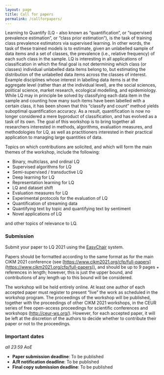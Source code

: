```yaml
---
layout: page
title: Call for papers
permalink: /callforpapers/
---
```





Learning to Quantify (LQ - also known as “quantification“, or “supervised prevalence estimation“, or “class prior estimation“), is the task of training class prevalence estimators via supervised learning.  In other words, the task of these trained models is to estimate, given an unlabelled sample of data items and a set of classes, the prevalence (i.e., relative frequency) of each such class in the sample. 
LQ is interesting in all applications of classification in which the final goal is not determining which class (or classes) individual unlabelled data items belong to, but estimating the distribution of the unlabelled data items across the classes of interest. Example disciplines whose interest in labelling data items is at the aggregate level (rather than at the individual level), are the social sciences, political science, market research, ecological modelling, and epidemiology.  
While LQ may in principle be solved by classifying each data item in the sample and counting how many such items have been labelled with a certain class, it has been shown that this “classify and count” method yields suboptimal quantification accuracy. As a result, quantification is now no longer considered a mere byproduct of classification, and has evolved as a task of its own. 
The goal of this workshop is to bring together all researchers interested in methods, algorithms, evaluation measures, and methodologies for LQ, as well as practitioners interested in their practical application to managing large quantities of data.

Topics on which contributions are solicited, and which will form the main themes of the workshop, include the following:
- Binary, multiclass, and ordinal LQ
- Supervised algorithms for LQ
- Semi-supervised / transductive LQ
- Deep learning for LQ
- Representation learning for LQ
- LQ and dataset shift
- Evaluation measures for LQ
- Experimental protocols for the evaluation of LQ
- Quantification of streaming data
- Quantifying text by topic and quantifying text by sentiment
- Novel applications of LQ

and other topics of relevance to LQ.

### Submission

Submit your paper to LQ 2021 using the [EasyChair](https://easychair.org/conferences/?conf=lq2021) system.

Papers should be formatted according to the same format as for the main CIKM 2021 conference (see [https://www.cikm2021.org/cfp/full-papers](https://www.cikm2021.org/cfp/full-papers)), and should be up to 9 pages + references in length; however, this is just the upper bound, and contributions of any length up to this bound will be considered.

The workshop will be held entirely online. At least one author of each accepted paper must register to present “live” the work as scheduled in the workshop program. The proceedings of the workshop will be published, together with the proceedings of other CIKM 2021 workshops, in the CEUR series of free open-access proceedings for scientific conferences and workshops (http://ceur-ws.org/). However, for each accepted paper, it will be left at the discretion of the authors to decide whether to contribute their paper or not to the proceedings.

### Important dates 
*all 23:59 AoE*

- **Paper submission deadline**: To be published    
- **A/R notification deadline**: To be published        
- **Final copy submission deadline**: To be published    

